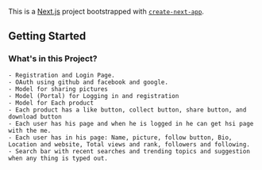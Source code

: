 This is a [Next.js](https://nextjs.org/) project bootstrapped with [`create-next-app`](https://github.com/vercel/next.js/tree/canary/packages/create-next-app).

## Getting Started

### What's in this Project?
    - Registration and Login Page.
    - OAuth using github and facebook and google.
    - Model for sharing pictures
    - Model (Portal) for Logging in and registration
    - Model for Each product 
    - Each product has a like button, collect button, share button, and download button
    - Each user has his page and when he is logged in he can get hsi page with the me.
    - Each user has in his page: Name, picture, follow button, Bio, Location and website, Total views and rank, followers and following. 
    - Search bar with recent searches and trending topics and suggestion when any thing is typed out.